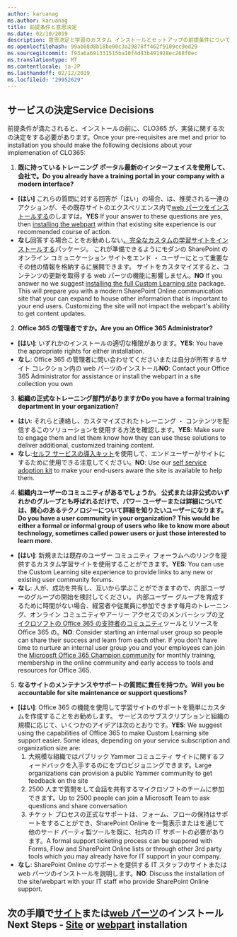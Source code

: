 ```yaml
---
author: karuanag
ms.author: karuanag
title: 前提条件と意思決定
ms.date: 02/10/2019
description: 意思決定と学習のカスタム インストールとセットアップの前提条件について
ms.openlocfilehash: 99ab08d8b18be00c3a29878ff462f9109cc9ed29
ms.sourcegitcommit: f93a6a691331515ba10f4d43b491928ec268f0ec
ms.translationtype: MT
ms.contentlocale: ja-JP
ms.lasthandoff: 02/12/2019
ms.locfileid: "29952629"
---
```

## <a name="service-decisions"></a><span data-ttu-id="25351-103">サービスの決定</span><span class="sxs-lookup"><span data-stu-id="25351-103">Service Decisions</span></span>

<span data-ttu-id="25351-104">前提条件が満たされると、インストールの前に、CLO365 が、実装に関する次の決定をする必要があります。</span><span class="sxs-lookup"><span data-stu-id="25351-104">Once your pre-requisites are met and prior to installation you should make the following decisions about your implemenation of CLO365:</span></span>

1. <span data-ttu-id="25351-105">**既に持っているトレーニング ポータル最新のインターフェイスを使用して、会社で。**</span><span class="sxs-lookup"><span data-stu-id="25351-105">**Do you already have a training portal in your company with a modern interface?**</span></span>

- <span data-ttu-id="25351-106">**[はい]** これらの質問に対する回答が「はい」の場合、は、推奨される一連のアクションが、その既存サイトのエクスペリエンス内で[web パーツをインストールする](installwebpart.md)のしますは。</span><span class="sxs-lookup"><span data-stu-id="25351-106">**YES** If your answer to these questions are yes, then [installing the webpart](installwebpart.md) within that existing site experience is our recommended course of action.</span></span>
- <span data-ttu-id="25351-p101">**なし**回答する場合ことをお勧めしない[、完全なカスタムの学習サイトをインストールする](installsitepackage.md)パッケージ。 これが準備できるようにモダンの SharePoint のオンライン コミュニケーション サイトをエンド ・ ユーザーにとって重要なその他の情報を格納するに展開できます。 サイトをカスタマイズすると、コンテンツの更新を取得する web パーツの機能に影響しません。</span><span class="sxs-lookup"><span data-stu-id="25351-p101">**NO** If you answer no we suggest [installing the full Custom Learning site](installsitepackage.md) package.  This will prepare you with a modern SharePoint Online communication site that your can expand to house other information that is important to your end users.  Customizing the site will not impact the webpart's ability to get content updates.</span></span> 

2. <span data-ttu-id="25351-110">**Office 365 の管理者ですか。**</span><span class="sxs-lookup"><span data-stu-id="25351-110">**Are you an Office 365 Administrator?**</span></span>

- <span data-ttu-id="25351-111">**[はい]**: いずれかのインストールの適切な権限があります。</span><span class="sxs-lookup"><span data-stu-id="25351-111">**YES**:  You have the appropriate rights for either installation.</span></span>
- <span data-ttu-id="25351-112">**なし**: Office 365 の管理者に問い合わせてくださいまたは自分が所有するサイト コレクション内の web パーツのインストール</span><span class="sxs-lookup"><span data-stu-id="25351-112">**NO**: Contact your Office 365 Administrator for assistance or install the webpart in a site collection you own</span></span>

3. <span data-ttu-id="25351-113">**組織の正式なトレーニング部門がありますか**</span><span class="sxs-lookup"><span data-stu-id="25351-113">**Do you have a formal training department in your organization?**</span></span>

- <span data-ttu-id="25351-114">**はい**: それらと連絡し、カスタマイズされたトレーニング ・ コンテンツを配信するこのソリューションを使用する方法を確認します。</span><span class="sxs-lookup"><span data-stu-id="25351-114">**YES**:  Make sure to engage them and let them know how they can use these solutions to deliver additional, customized training content.</span></span>
- <span data-ttu-id="25351-115">**なし**:[セルフ サービスの導入キット](driveadoption.md)を使用して、エンドユーザーがサイトにするために使用できる注意してください。</span><span class="sxs-lookup"><span data-stu-id="25351-115">**NO**:  Use our [self service adoption kit](driveadoption.md) to make your end-users aware the site is available to help them.</span></span>

4. <span data-ttu-id="25351-116">**組織内ユーザーのコミュニティがあるでしょうか。 公式または非公式のいずれかのグループとも呼ばれるだけで、パワー ユーザーまたは詳細については、関心のあるテクノロジーについて詳細を知りたいユーザーになります。**</span><span class="sxs-lookup"><span data-stu-id="25351-116">**Do you have a user community in your organization?  This would be either a formal or informal group of users who like to know more about technology, sometimes called power users or just those interested to learn more.**</span></span>

- <span data-ttu-id="25351-117">**[はい]**: 新規または既存のユーザー コミュニティ フォーラムへのリンクを提供するカスタム学習サイトを使用することができます。</span><span class="sxs-lookup"><span data-stu-id="25351-117">**YES**:  You can use the Custom Learning site experience to provide links to any new or existing user community forums.</span></span>
- <span data-ttu-id="25351-p102">**なし**: 人が、成功を共有し、互いから学ぶことができますので、内部ユーザーのグループの開始を検討してください。 内部ユーザー グループを育成するために時間がない場合、経営者や従業員に参加できます毎月のトレーニング、オンライン コミュニティやアーリー アクセスでのメンバーシップの[マイクロソフトの Office 365 の支持者のコミュニティ](https://aka.ms/O365Champions)ツールとリソースを Office 365 の。</span><span class="sxs-lookup"><span data-stu-id="25351-p102">**NO**:  Consider starting an internal user group so people can share their success and learn from each other.  If you don't have time to nurture an internal user group you and your employees can join the [Microosft Office 365 Champion community](https://aka.ms/O365Champions) for monthly training, membership in the online community and early access to tools and resources for Office 365.</span></span>

5.  <span data-ttu-id="25351-120">**なるサイトのメンテナンスやサポートの質問に責任を持つか。**</span><span class="sxs-lookup"><span data-stu-id="25351-120">**Will you be accountable for site maintenance or support questions?**</span></span>

- <span data-ttu-id="25351-p103">**[はい]**: Office 365 の機能を使用して学習サイトのサポートを簡単にカスタムを作成することをお勧めします。 サービスのサブスクリプションと組織の規模に応じて、いくつかのアイデアは次のとおりです。</span><span class="sxs-lookup"><span data-stu-id="25351-p103">**YES**: We suggest using the capabilities of Office 365 to make Custom Learning site support easier.  Some ideas, depending on your service subscription and organization size are:</span></span>
    1. <span data-ttu-id="25351-123">大規模な組織ではパブリック Yammer コミュニティ サイトに関するフィードバックを入手するのにをプロビジョニングできます。</span><span class="sxs-lookup"><span data-stu-id="25351-123">Large organizations can provision a public Yammer community to get feedback on the site</span></span>
    2. <span data-ttu-id="25351-124">2500 人まで質問をして会話を共有するマイクロソフトのチームに参加できます。</span><span class="sxs-lookup"><span data-stu-id="25351-124">Up to 2500 people can join a Microsoft Team to ask questions and share conversation</span></span>
    3. <span data-ttu-id="25351-125">チケット プロセスの正式なサポートは、フォーム、フローの保持はサポートをすることができ、SharePoint Online を一覧表示またはを通じて他のサード パーティ製ツールを既に、社内の IT サポートの必要があります。</span><span class="sxs-lookup"><span data-stu-id="25351-125">A formal support ticketing process can be suppored with Forms, Flow and SharePoint Online lists or through other 3rd party tools which you may already have for IT support in your company.</span></span> 
- <span data-ttu-id="25351-126">**なし**: SharePoint Online のサポートを提供する IT スタッフのサイトまたは web パーツのインストールを説明します。</span><span class="sxs-lookup"><span data-stu-id="25351-126">**NO**:  Discuss the installation of the site/webpart with your IT staff who provide SharePoint Online support.</span></span>  

## <a name="next-steps---siteinstallsitepackagemd-or-webpartinstallwebpartmd-installation"></a><span data-ttu-id="25351-127">次の手順で[サイト](installsitepackage.md)または[web パーツ](installwebpart.md)のインストール</span><span class="sxs-lookup"><span data-stu-id="25351-127">Next Steps - [Site](installsitepackage.md) or [webpart](installwebpart.md) installation</span></span>